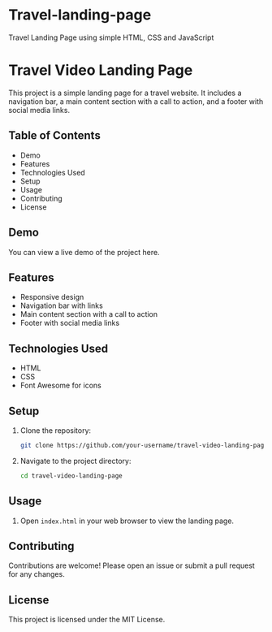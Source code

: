 # Travel-landing-page
Travel Landing Page using simple HTML, CSS and JavaScript 
# Travel Video Landing Page

This project is a simple landing page for a travel website. It includes a navigation bar, a main content section with a call to action, and a footer with social media links.

## Table of Contents

- Demo
- Features
- Technologies Used
- Setup
- Usage
- Contributing
- License

## Demo

You can view a live demo of the project here.

## Features

- Responsive design
- Navigation bar with links
- Main content section with a call to action
- Footer with social media links

## Technologies Used

- HTML
- CSS
- Font Awesome for icons

## Setup

1. Clone the repository:
    ```bash
    git clone https://github.com/your-username/travel-video-landing-page.git
    ```
2. Navigate to the project directory:
    ```bash
    cd travel-video-landing-page
    ```

## Usage

1. Open `index.html` in your web browser to view the landing page.

## Contributing

Contributions are welcome! Please open an issue or submit a pull request for any changes.

## License

This project is licensed under the MIT License.



